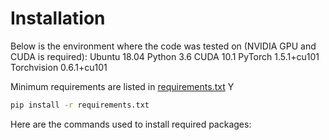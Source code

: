# Installation

Below is the environment where the code was tested on (NVIDIA GPU and CUDA is required):
Ubuntu 18.04
Python 3.6
CUDA 10.1
PyTorch 1.5.1+cu101
Torchvision 0.6.1+cu101

Minimum requirements are listed in [requirements.txt](./requirements.txt)
Y
```sh
pip install -r requirements.txt
```

Here are the commands used to install required packages:

```pip install opencv-python
